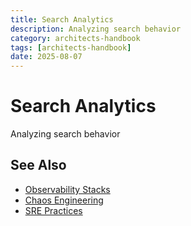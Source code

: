 ```yaml
---
title: Search Analytics
description: Analyzing search behavior
category: architects-handbook
tags: [architects-handbook]
date: 2025-08-07
---
```


# Search Analytics

Analyzing search behavior

## See Also

- [Observability Stacks](/architects-handbook/human-factors/observability-stacks)
- [Chaos Engineering](/architects-handbook/human-factors/chaos-engineering)
- [SRE Practices](/architects-handbook/human-factors/sre-practices)
